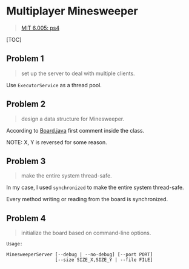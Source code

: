 # Multiplayer Minesweeper

> [MIT 6.005: ps4](https://ocw.mit.edu/ans7870/6/6.005/s16/psets/ps4/)

[TOC]

## Problem 1

> set up the server to deal with multiple clients.

Use `ExecutorService` as a thread pool.

## Problem 2

> design a data structure for Minesweeper.

According to [Board.java](./src/minesweeper/Board.java) first comment inside the class.

NOTE: X, Y is reversed for some reason.

## Problem 3

> make the entire system thread-safe.

In my case, I used `synchronized` to make the entire system thread-safe.

Every method writing or reading from the board is synchronized.

## Problem 4

> initialize the board based on command-line options.

```
Usage:

MinesweeperServer [--debug | --no-debug] [--port PORT]
                  [--size SIZE_X,SIZE_Y | --file FILE]
```

